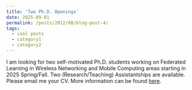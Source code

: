 ```yaml
---
title: 'Two Ph.D. Openings'
date: 2025-09-01
permalink: /posts/2012/08/blog-post-4/
tags:
  - cool posts
  - category1
  - category2
---
```


I am looking for two self-motivated Ph.D. students working on Federated Learning in Wireless Networking and Mobile Computing areas starting in 2025 Spring/Fall. Two (Research/Teaching) Assistantships are available. Please email me your CV. More information can be found [here](https://catalog.sdstate.edu/preview_program.php?catoid=48&poid=10990).
